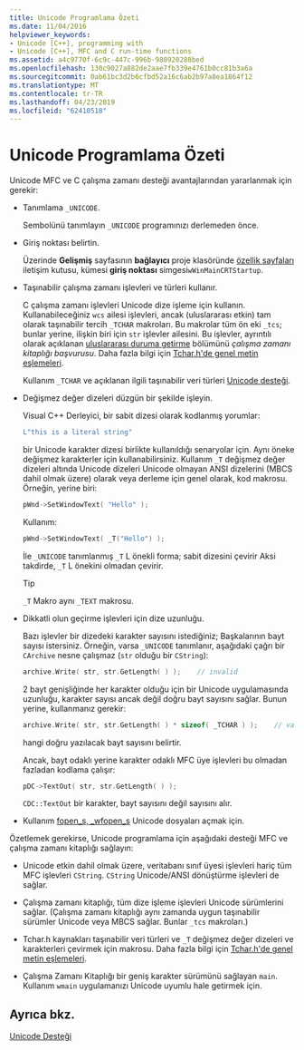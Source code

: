 ```yaml
---
title: Unicode Programlama Özeti
ms.date: 11/04/2016
helpviewer_keywords:
- Unicode [C++], programming with
- Unicode [C++], MFC and C run-time functions
ms.assetid: a4c9770f-6c9c-447c-996b-980920288bed
ms.openlocfilehash: 130c9027a882de2aae7fb339e4761b0cc81b3a6a
ms.sourcegitcommit: 0ab61bc3d2b6cfbd52a16c6ab2b97a8ea1864f12
ms.translationtype: MT
ms.contentlocale: tr-TR
ms.lasthandoff: 04/23/2019
ms.locfileid: "62410518"
---
```

# <a name="unicode-programming-summary"></a>Unicode Programlama Özeti

Unicode MFC ve C çalışma zamanı desteği avantajlarından yararlanmak için gerekir:

- Tanımlama `_UNICODE`.

   Sembolünü tanımlayın `_UNICODE` programınızı derlemeden önce.

- Giriş noktası belirtin.

   Üzerinde **Gelişmiş** sayfasının **bağlayıcı** proje klasöründe [özellik sayfaları](../ide/property-pages-visual-cpp.md) iletişim kutusu, kümesi **giriş noktası** simgesi`wWinMainCRTStartup`.

- Taşınabilir çalışma zamanı işlevleri ve türleri kullanır.

   C çalışma zamanı işlevleri Unicode dize işleme için kullanın. Kullanabileceğiniz `wcs` ailesi işlevleri, ancak (uluslararası etkin) tam olarak taşınabilir tercih `_TCHAR` makroları. Bu makrolar tüm ön eki `_tcs`; bunlar yerine, ilişkin biri için `str` işlevler ailesini. Bu işlevler, ayrıntılı olarak açıklanan [uluslararası duruma getirme](../c-runtime-library/internationalization.md) bölümünü *çalışma zamanı kitaplığı başvurusu*. Daha fazla bilgi için [Tchar.h'de genel metin eşlemeleri](../text/generic-text-mappings-in-tchar-h.md).

   Kullanım `_TCHAR` ve açıklanan ilgili taşınabilir veri türleri [Unicode desteği](../text/support-for-unicode.md).

- Değişmez değer dizeleri düzgün bir şekilde işleyin.

   Visual C++ Derleyici, bir sabit dizesi olarak kodlanmış yorumlar:

    ```cpp
    L"this is a literal string"
    ```

   bir Unicode karakter dizesi birlikte kullanıldığı senaryolar için. Aynı öneke değişmez karakterler için kullanabilirsiniz. Kullanım `_T` değişmez değer dizeleri altında Unicode dizeleri Unicode olmayan ANSI dizelerini (MBCS dahil olmak üzere) olarak veya derleme için genel olarak, kod makrosu. Örneğin, yerine biri:

    ```cpp
    pWnd->SetWindowText( "Hello" );
    ```

   Kullanım:

    ```cpp
    pWnd->SetWindowText( _T("Hello") );
    ```

   İle `_UNICODE` tanımlanmış `_T` L önekli forma; sabit dizesini çevirir Aksi takdirde, `_T` L önekini olmadan çevirir.

    > [!TIP]
    >  `_T` Makro aynı `_TEXT` makrosu.

- Dikkatli olun geçirme işlevleri için dize uzunluğu.

   Bazı işlevler bir dizedeki karakter sayısını istediğiniz; Başkalarının bayt sayısı istersiniz. Örneğin, varsa `_UNICODE` tanımlanır, aşağıdaki çağrı bir `CArchive` nesne çalışmaz (`str` olduğu bir `CString`):

    ```cpp
    archive.Write( str, str.GetLength( ) );    // invalid
    ```

   2 bayt genişliğinde her karakter olduğu için bir Unicode uygulamasında uzunluğu, karakter sayısı ancak değil doğru bayt sayısını sağlar. Bunun yerine, kullanmanız gerekir:

    ```cpp
    archive.Write( str, str.GetLength( ) * sizeof( _TCHAR ) );    // valid
    ```

   hangi doğru yazılacak bayt sayısını belirtir.

   Ancak, bayt odaklı yerine karakter odaklı MFC üye işlevleri bu olmadan fazladan kodlama çalışır:

    ```cpp
    pDC->TextOut( str, str.GetLength( ) );
    ```

   `CDC::TextOut` bir karakter, bayt sayısını değil sayısını alır.

- Kullanım [fopen_s, _wfopen_s](../c-runtime-library/reference/fopen-s-wfopen-s.md) Unicode dosyaları açmak için.

Özetlemek gerekirse, Unicode programlama için aşağıdaki desteği MFC ve çalışma zamanı kitaplığı sağlayın:

- Unicode etkin dahil olmak üzere, veritabanı sınıf üyesi işlevleri hariç tüm MFC işlevleri `CString`. `CString` Unicode/ANSI dönüştürme işlevleri de sağlar.

- Çalışma zamanı kitaplığı, tüm dize işleme işlevleri Unicode sürümlerini sağlar. (Çalışma zamanı kitaplığı aynı zamanda uygun taşınabilir sürümler Unicode veya MBCS sağlar. Bunlar `_tcs` makroları.)

- Tchar.h kaynakları taşınabilir veri türleri ve `_T` değişmez değer dizeleri ve karakterleri çevirmek için makrosu. Daha fazla bilgi için [Tchar.h'de genel metin eşlemeleri](../text/generic-text-mappings-in-tchar-h.md).

- Çalışma Zamanı Kitaplığı bir geniş karakter sürümünü sağlayan `main`. Kullanım `wmain` uygulamanızı Unicode uyumlu hale getirmek için.

## <a name="see-also"></a>Ayrıca bkz.

[Unicode Desteği](../text/support-for-unicode.md)
